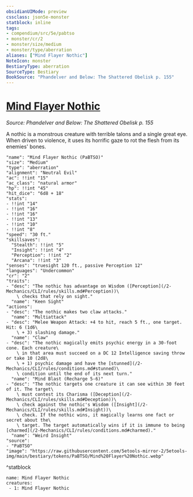 ```yaml
---
obsidianUIMode: preview
cssclass: json5e-monster
statblock: inline
tags:
- compendium/src/5e/pabtso
- monster/cr/2
- monster/size/medium
- monster/type/aberration
aliases: ["Mind Flayer Nothic"]
NoteIcon: monster
BestiaryType: aberration
SourceType: Bestiary
BookSource: "Phandelver and Below: The Shattered Obelisk p. 155"
---
```

# [Mind Flayer Nothic](2-Mechanics/CLI/bestiary/aberration/mind-flayer-nothic-pabtso.md)
*Source: Phandelver and Below: The Shattered Obelisk p. 155*  

A nothic is a monstrous creature with terrible talons and a single great eye. When driven to violence, it uses its horrific gaze to rot the flesh from its enemies' bones.

```statblock
"name": "Mind Flayer Nothic (PaBTSO)"
"size": "Medium"
"type": "aberration"
"alignment": "Neutral Evil"
"ac": !!int "15"
"ac_class": "natural armor"
"hp": !!int "45"
"hit_dice": "6d8 + 18"
"stats":
- !!int "14"
- !!int "16"
- !!int "16"
- !!int "13"
- !!int "10"
- !!int "8"
"speed": "30 ft."
"skillsaves":
  "Stealth": !!int "5"
  "Insight": !!int "4"
  "Perception": !!int "2"
  "Arcana": !!int "3"
"senses": "truesight 120 ft., passive Perception 12"
"languages": "Undercommon"
"cr": "2"
"traits":
- "desc": "The nothic has advantage on Wisdom ([Perception](/2-Mechanics/CLI/rules/skills.md#Perception))\
    \ checks that rely on sight."
  "name": "Keen Sight"
"actions":
- "desc": "The nothic makes two claw attacks."
  "name": "Multiattack"
- "desc": "Melee Weapon Attack: +4 to hit, reach 5 ft., one target. Hit: 6 (1d6\
    \ + 3) slashing damage."
  "name": "Claw"
- "desc": "The nothic magically emits psychic energy in a 30-foot cone. Each creature\
    \ in that area must succeed on a DC 12 Intelligence saving throw or take 10 (2d8\
    \ + 1) psychic damage and have the [stunned](/2-Mechanics/CLI/rules/conditions.md#stunned)\
    \ condition until the end of its next turn."
  "name": "Mind Blast (Recharge 5-6)"
- "desc": "The nothic targets one creature it can see within 30 feet of it. The target\
    \ must contest its Charisma ([Deception](/2-Mechanics/CLI/rules/skills.md#Deception))\
    \ check against the nothic's Wisdom ([Insight](/2-Mechanics/CLI/rules/skills.md#Insight))\
    \ check. If the nothic wins, it magically learns one fact or secret about the\
    \ target. The target automatically wins if it is immune to being [charmed](/2-Mechanics/CLI/rules/conditions.md#charmed)."
  "name": "Weird Insight"
"source":
- "PaBTSO"
"image": "https://raw.githubusercontent.com/5etools-mirror-2/5etools-img/main/bestiary/tokens/PaBTSO/Mind%20Flayer%20Nothic.webp"
```
^statblock

```encounter-table
name: Mind Flayer Nothic
creatures:
 - 1: Mind Flayer Nothic
```